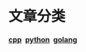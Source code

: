 # 文章分类

#### [cpp](/cpp/首页.md)&ensp;[python](/python/首页.md)&ensp;[golang](/golang/首页.md)




















